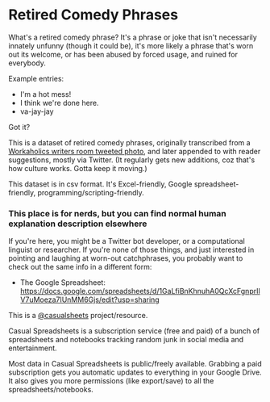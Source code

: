 # Retired Comedy Phrases

What's a retired comedy phrase? It's a phrase or joke that isn't necessarily innately unfunny (though it could be), it's more likely a phrase that's worn out its welcome, or has been abused by forced usage, and ruined for everybody.

Example entries:
* I'm a hot mess!
* I think we're done here.
* va-jay-jay

Got it?

This is a dataset of retired comedy phrases, originally transcribed from a [Workaholics writers room tweeted photo](https://twitter.com/John_Quaintance/status/799751549610168320), and later appended to with reader suggestions, mostly via Twitter.
(It regularly gets new additions, coz that's how culture works. Gotta keep it moving.)

This dataset is in csv format. It's Excel-friendly, Google spreadsheet-friendly, programming/scripting-friendly.

### This place is for nerds, but you can find normal human explanation description elsewhere ###

If you're here, you might be a Twitter bot developer, or a computational linguist or researcher.
If you're none of those things, and just interested in pointing and laughing at worn-out catchphrases, you probably want to check out the same info in a different form:

* The Google Spreadsheet: https://docs.google.com/spreadsheets/d/1GaLfiBnKhnuhA0QcXcFgnprIlV7uMoeza7IUnMM6Gjs/edit?usp=sharing

This is a [@casualsheets](https://twitter.com/casualsheets) project/resource.

Casual Spreadsheets is a subscription service (free and paid) of a bunch of spreadsheets and notebooks tracking random junk in social media and entertainment.

Most data in Casual Spreadsheets is public/freely available. Grabbing a paid subscription gets you automatic updates to everything in your Google Drive. It also gives you more permissions (like export/save) to all the spreadsheets/notebooks.
